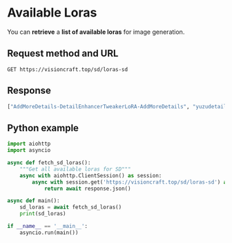 # Available Loras

You can **retrieve** a **list of available loras** for image generation.

## Request method and URL

```
GET https://visioncraft.top/sd/loras-sd
```

## Response

```python
["AddMoreDetails-DetailEnhancerTweakerLoRA-AddMoreDetails", "yuzudetail-rendering-colorful-unrealfeel", ...]
```

## Python example

```python
import aiohttp
import asyncio

async def fetch_sd_loras():
    """Get all available loras for SD"""
    async with aiohttp.ClientSession() as session:
        async with session.get('https://visioncraft.top/sd/loras-sd') as response:
            return await response.json()

async def main():
    sd_loras = await fetch_sd_loras()
    print(sd_loras)

if __name__ == '__main__':
    asyncio.run(main())
```